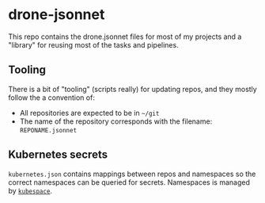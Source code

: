 # drone-jsonnet

This repo contains the drone.jsonnet files for most of my projects and a
"library" for reusing most of the tasks and pipelines.

## Tooling

There is a bit of "tooling" (scripts really) for updating repos, and they mostly
follow the a convention of:

- All repositories are expected to be in `~/git`
- The name of the repository corresponds with the filename: `REPONAME.jsonnet`

## Kubernetes secrets

`kubernetes.json` contains mappings between repos and namespaces so the correct
namespaces can be queried for secrets. Namespaces is managed by
[`kubespace`](https://github.com/kradalby/kubespace).
